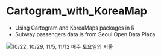 # Cartogram_with_KoreaMap

- Using Cartogram and KoreaMaps packages in R
- Subway passengers data is from Seoul Open Data Plaza

![10/22, 10/29, 11/5, 11/12 매주 토요일의 서울](https://kmangyo.files.wordpress.com/2016/11/cart_seoul.gif?w=840)
